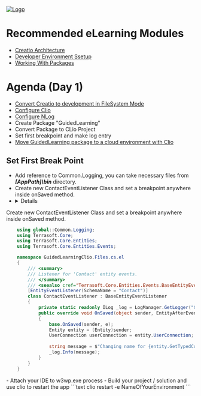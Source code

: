 [![Logo](https://www.creatio.com/sites/default/files/2019-10/creatio-main-logo.svg)](https://github.com/sindresorhus/awesome#readme)

# Recommended eLearning Modules 
- [Creatio Architecture](https://academy.creatio.com/online-courses/creatio-architecture)
- [Developer Environment Ssetup](https://academy.creatio.com/online-courses/developer-environment-setup)
- [Working With Packages](https://academy.creatio.com/online-courses/working-packages-creatio)


# Agenda (Day 1)
- [Convert Creatio to development in FileSystem Mode](https://github.com/kirillkrylov/ImagesAndPages/wiki/Enable-development-in-FileSystem-Mode) 
- [Configure Clio](https://github.com/Advance-Technologies-Foundation/clio/blob/master/README.md)
- [Configure NLog](https://github.com/kirillkrylov/ImagesAndPages/wiki/Custom-Logging-with-NLog)
- Create Package "GuidedLearning"
- Convert Package to CLio Project
- Set first breakpoint and make log entry
- [Move GuidedLearning package to a cloud environment with Clio](https://github.com/Advance-Technologies-Foundation/clio#installing-package)

## Set First Break Point
- Add reference to Common.Logging, you can take necessary files from _**[AppPath]\bin**_ directory.
- Create new ContactEventListener Class and set a breakpoint anywhere inside onSaved method.
- <details>
<summary>Create new ContactEventListener Class and set a breakpoint anywhere inside onSaved method.</summary>

```C#
    using global::Common.Logging;
    using Terrasoft.Core;
    using Terrasoft.Core.Entities;
    using Terrasoft.Core.Entities.Events;

    namespace GuidedLearningClio.Files.cs.el
    {
        /// <summary>
        /// Listener for 'Contact' entity events.
        /// </summary>
        /// <seealso cref="Terrasoft.Core.Entities.Events.BaseEntityEventListener" />
        [EntityEventListener(SchemaName = "Contact")]
        class ContactEventListener : BaseEntityEventListener
        {
            private static readonly ILog _log = LogManager.GetLogger("GuidedLearningLogger");
            public override void OnSaved(object sender, EntityAfterEventArgs e)
            {
                base.OnSaved(sender, e);
                Entity entity = (Entity)sender;
                UserConnection userConnection = entity.UserConnection;
                
                string message = $"Changing name for {entity.GetTypedColumnValue<string>("Name")}";
                _log.Info(message);
            }
        }
    }
```
</details>
- Attach your IDE to w3wp.exe process
- Build your project / solution and use clio to restart the app
```text
clio restart -e NameOfYourEnvironment
```